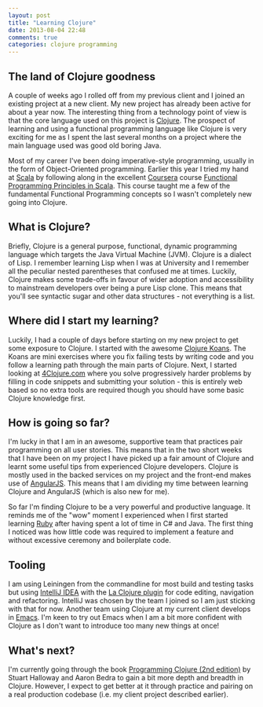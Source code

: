 ```yaml
---
layout: post
title: "Learning Clojure"
date: 2013-08-04 22:48
comments: true
categories: clojure programming 
---
```


The land of Clojure goodness
----------------------------

A couple of weeks ago I rolled off from my previous client and I joined an existing project at a new client.   My new project has already been active for about a year now.  The interesting thing from a technology point of view is that the core language used on this project is [Clojure](http://clojure.org/).   The prospect of learning and using a functional programming language like Clojure is very exciting for me as I spent the last several months on a project where the main language used was good old boring Java.

Most of my career I've been doing imperative-style programming, usually in the form of Object-Oriented programming.  Earlier this year I tried my hand at [Scala](http://www.scala-lang.org/) by following along in the excellent [Coursera](http://www.coursera.org/) course [Functional Programming Principles in Scala](https://www.coursera.org/course/progfun).  This course taught me a few of the fundamental Functional Programming concepts so I wasn't completely new going into Clojure.

What is Clojure?
----------------

Briefly, Clojure is a general purpose, functional, dynamic programming language which targets the Java Virtual Machine (JVM).    Clojure is a dialect of Lisp.  I remember learning Lisp when I was at University and I remember all the peculiar nested parentheses that confused me at times.  Luckily, Clojure makes some trade-offs in favour of wider adoption and accessibility to mainstream developers over being a pure Lisp clone.  This means that you'll see syntactic sugar and other data structures - not everything is a list.

Where did I start my learning?
------------------------------

Luckily, I had a couple of days before starting on my new project to get some exposure to Clojure.  I started with the awesome [Clojure Koans](http://clojurekoans.com/).  The Koans are mini exercises where you fix failing tests by writing code and you follow a learning path through the main parts of Clojure.  Next, I started looking at [4Clojure.com](http://www.4clojure.com/) where you solve progressively harder problems by filling in code snippets and submitting your solution - this is entirely web based so no extra tools are required though you should have some basic Clojure knowledge first.

How is going so far?
--------------------

I'm lucky in that I am in an awesome, supportive team that practices pair programming on all user stories.  This means that in the two short weeks that I have been on my project I have picked up a fair amount of Clojure and learnt some useful tips from experienced Clojure developers.  Clojure is mostly used in the backed services on my project and the front-end makes use of [AngularJS](http://angularjs.org/).  This means that I am dividing my time between learning Clojure and AngularJS (which is also new for me).

So far I'm finding Clojure to be a very powerful and productive language.  It reminds me of the "wow" moment I experienced when I first started learning [Ruby](http://www.ruby-lang.org/) after having spent a lot of time in C# and Java.  The first thing I noticed was how little code was required to implement a feature and without excessive ceremony and boilerplate code.

Tooling
-------

I am using Leiningen from the commandline for most build and testing tasks but using [IntelliJ IDEA](http://www.jetbrains.com/idea/) with the [La Clojure plugin](http://plugins.jetbrains.com/plugin?pluginId=4050) for code editing, navigation and refactoring.  IntelliJ was chosen by the team I joined so I am just sticking with that for now.  Another team using Clojure at my current client develops in [Emacs](http://www.jetbrains.com/idea/).  I'm keen to try out Emacs when I am a bit more confident with Clojure as I don't want to introduce too many new things at once!

What's next?
------------	

I'm currently going through the book [Programming Clojure (2nd edition)](http://pragprog.com/book/shcloj2/programming-clojure) by Stuart Halloway and Aaron Bedra to gain a bit more depth and breadth in Clojure.  However, I expect to get better at it through practice and pairing on a real production codebase (i.e. my client project described earlier).
